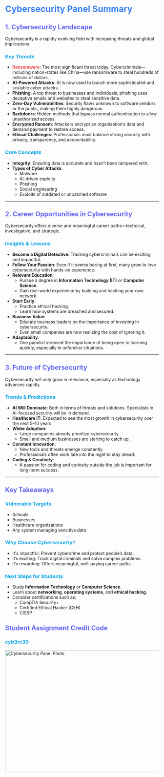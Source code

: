 <h1 style="color:#3b82f6;">Cybersecurity Panel Summary</h1>

## <span style="color:#6366f1;">1. Cybersecurity Landscape</span>

Cybersecurity is a rapidly evolving field with increasing threats and global implications.

### <span style="color:#0ea5e9;">Key Threats</span>
- <strong style="color:#ef4444;">Ransomware</strong>: The most significant threat today. Cybercriminals—including nation-states like China—use ransomware to steal hundreds of millions of dollars.
- <strong>AI-Powered Attacks</strong>: AI is now used to launch more sophisticated and scalable cyber attacks.
- <strong>Phishing</strong>: A top threat to businesses and individuals, phishing uses deceptive emails and websites to steal sensitive data.
- <strong>Zero-Day Vulnerabilities</strong>: Security flaws unknown to software vendors or the public, making them highly dangerous.
- <strong>Backdoors</strong>: Hidden methods that bypass normal authentication to allow unauthorized access.
- <strong>Encrypted Ransom</strong>: Attackers encrypt an organization’s data and demand payment to restore access.
- <strong>Ethical Challenges</strong>: Professionals must balance strong security with privacy, transparency, and accountability.

### <span style="color:#0ea5e9;">Core Concepts</span>
- <strong>Integrity</strong>: Ensuring data is accurate and hasn’t been tampered with.
- <strong>Types of Cyber Attacks</strong>:
  - Malware
  - AI-driven exploits
  - Phishing
  - Social engineering
  - Exploits of outdated or unpatched software

---

## <span style="color:#6366f1;">2. Career Opportunities in Cybersecurity</span>

Cybersecurity offers diverse and meaningful career paths—technical, investigative, and strategic.

### <span style="color:#0ea5e9;">Insights & Lessons</span>
- <strong>Become a Digital Detective</strong>: Tracking cybercriminals can be exciting and impactful.
- <strong>Follow Your Passion</strong>: Even if it seems boring at first, many grow to love cybersecurity with hands-on experience.
- <strong>Relevant Education</strong>:
  - Pursue a degree in <strong>Information Technology (IT)</strong> or <strong>Computer Science</strong>.
  - Gain real-world experience by building and hacking your own network.
- <strong>Start Early</strong>:
  - Practice ethical hacking.
  - Learn how systems are breached and secured.
- <strong>Business Value</strong>:
  - Educate business leaders on the importance of investing in cybersecurity.
  - Even small companies are now realizing the cost of ignoring it.
- <strong>Adaptability</strong>:
  - One panelist stressed the importance of being open to learning quickly, especially in unfamiliar situations.

---

## <span style="color:#6366f1;">3. Future of Cybersecurity</span>

Cybersecurity will only grow in relevance, especially as technology advances rapidly.

### <span style="color:#0ea5e9;">Trends & Predictions</span>
- <strong>AI Will Dominate</strong>: Both in terms of threats and solutions. Specialists in AI-focused security will be in demand.
- <strong>Healthcare IT</strong>: Expected to see the most growth in cybersecurity over the next 5–10 years.
- <strong>Wider Adoption</strong>:
  - Large companies already prioritize cybersecurity.
  - Small and medium businesses are starting to catch up.
- <strong>Constant Innovation</strong>:
  - New tools and threats emerge constantly.
  - Professionals often work late into the night to stay ahead.
- <strong>Coding & Creativity</strong>:
  - A passion for coding and curiosity outside the job is important for long-term success.

---

## <span style="color:#6366f1;">Key Takeaways</span>

### <span style="color:#0ea5e9;">Vulnerable Targets</span>
- Schools
- Businesses
- Healthcare organizations
- Any system managing sensitive data

### <span style="color:#0ea5e9;">Why Choose Cybersecurity?</span>
- It's impactful: Prevent cybercrime and protect people’s data.
- It’s exciting: Track digital criminals and solve complex problems.
- It’s rewarding: Offers meaningful, well-paying career paths.

### <span style="color:#0ea5e9;">Next Steps for Students</span>
- Study <strong>Information Technology</strong> or <strong>Computer Science</strong>.
- Learn about <strong>networking</strong>, <strong>operating systems</strong>, and <strong>ethical hacking</strong>.
- Consider certifications such as:
  - CompTIA Security+
  - Certified Ethical Hacker (CEH)
  - CISSP
## <span style="color:#6366f1;">Student Assignment Credit Code </span>

### <span style="color:#0ea5e9;">cyb3rc30</span>

<img src="https://github.com/user-attachments/assets/1dea4c20-3052-4abb-b665-c1afa2889124" alt="Cybersecurity Panel Photo" width="600" height="400" />

